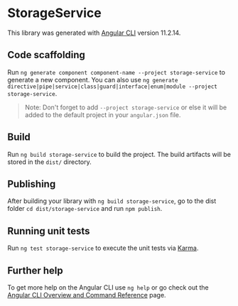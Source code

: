 # StorageService

This library was generated with [Angular CLI](https://github.com/angular/angular-cli) version 11.2.14.

## Code scaffolding

Run `ng generate component component-name --project storage-service` to generate a new component. You can also use `ng generate directive|pipe|service|class|guard|interface|enum|module --project storage-service`.
> Note: Don't forget to add `--project storage-service` or else it will be added to the default project in your `angular.json` file. 

## Build

Run `ng build storage-service` to build the project. The build artifacts will be stored in the `dist/` directory.

## Publishing

After building your library with `ng build storage-service`, go to the dist folder `cd dist/storage-service` and run `npm publish`.

## Running unit tests

Run `ng test storage-service` to execute the unit tests via [Karma](https://karma-runner.github.io).

## Further help

To get more help on the Angular CLI use `ng help` or go check out the [Angular CLI Overview and Command Reference](https://angular.io/cli) page.
